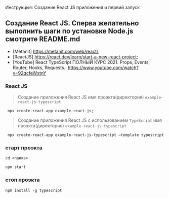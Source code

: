 Инструкцыя: Создание React JS приложения и первий запуск 

## Создание React JS. Сперва желательно выполнить шаги по установке Node.js смотрите README.md
- [Metanit] https://metanit.com/web/react/;
- [ReactJS] https://react.dev/learn/start-a-new-react-project;
- [YouTube] React TypeScript ПОЛНЫЙ КУРС 2021. Props, Events, Router, Hooks, Requests.: https://www.youtube.com/watch?v=92qcfeWxtnY
### React JS
 > Создание приложения React JS имя проэкта(директория) `example-react-js-typescript`
```
 npx create-react-app example-react-js;
```
 > Создание приложения React JS с использованием `TypeScript` имя проэкта(директория) `example-react-js-typescript`
```
 npx create-react-app example-react-js-typescript –template typescript
```
### старт проэкта
```
cd <папка>
```
```
npm start
```
### стоп проэкта
```
npm install -g typescript
```
